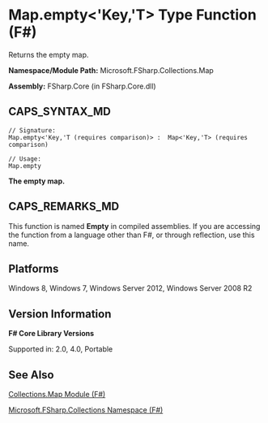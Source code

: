 # Map.empty<'Key,'T> Type Function (F#)

Returns the empty map.

**Namespace/Module Path:** Microsoft.FSharp.Collections.Map

**Assembly:** FSharp.Core (in FSharp.Core.dll)


## CAPS_SYNTAX_MD

```
// Signature:
Map.empty<'Key,'T (requires comparison)> :  Map<'Key,'T> (requires comparison)

// Usage:
Map.empty
```
**The empty map.**
## CAPS_REMARKS_MD
This function is named **Empty** in compiled assemblies. If you are accessing the function from a language other than F#, or through reflection, use this name.


## Platforms
Windows 8, Windows 7, Windows Server 2012, Windows Server 2008 R2


## Version Information
**F# Core Library Versions**

Supported in: 2.0, 4.0, Portable




## See Also
[Collections.Map Module &#40;F&#35;&#41;](Collections.Map+Module+%28F%23%29.md)

[Microsoft.FSharp.Collections Namespace &#40;F&#35;&#41;](Microsoft.FSharp.Collections+Namespace+%28F%23%29.md)

